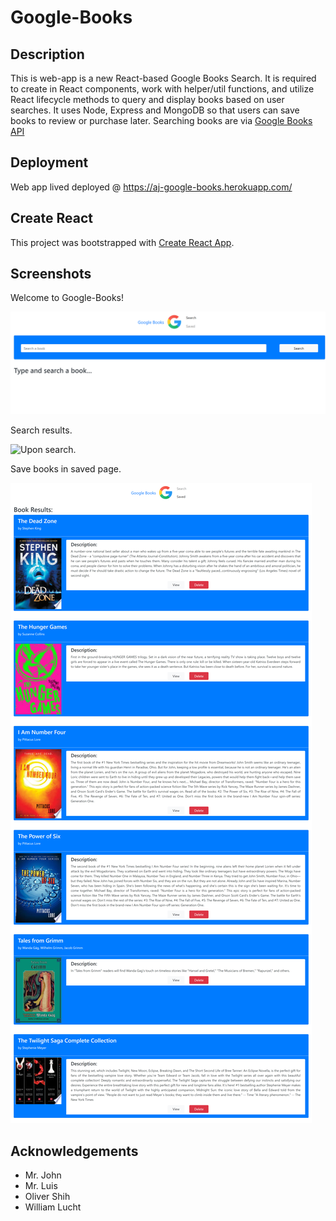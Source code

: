# Google-Books

## Description
This is web-app is a new React-based Google Books Search. It is required to create in React components, work with helper/util functions, and utilize React lifecycle methods to query and display books based on user searches. It uses Node, Express and MongoDB so that users can save books to review or purchase later.
Searching books are via [Google Books API](https://developers.google.com/books/docs/overview#books_api_v1)

## Deployment

Web app lived deployed @ https://aj-google-books.herokuapp.com/

## Create React

This project was bootstrapped with [Create React App](https://github.com/facebook/create-react-app).

## Screenshots

Welcome to Google-Books!

![This is the Google Books index.](./assets/screenshots/index.png)

Search results.

![Upon search.](./assets/screenshots/onsearch.png)

Save books in saved page.

![Saved page.](./assets/screenshots/onsave.png)

## Acknowledgements

- Mr. John
- Mr. Luis
- Oliver Shih
- William Lucht
